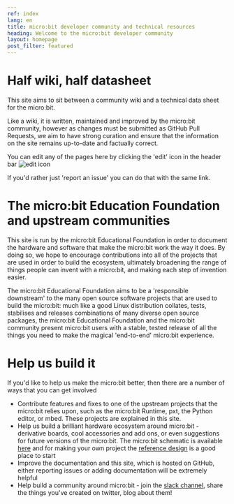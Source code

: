 ```yaml
---
ref: index
lang: en
title: micro:bit developer community and technical resources
heading: Welcome to the micro:bit developer community
layout: homepage
post_filter: featured
---
```

# Half wiki, half datasheet
This site aims to sit between a community wiki and a technical data sheet for
the micro:bit.

Like a wiki, it is written, maintained and improved by the micro:bit community,
however as changes must be submitted as GitHub Pull Requests, we aim to have
strong curation and ensure that the information on the site remains up-to-date
and factually correct.

You can edit any of the pages here by clicking the 'edit' icon in the header bar
![edit icon](assets/index-0a517.png)

If you'd rather just 'report an issue' you can do that with the same link.

# The micro:bit Education Foundation and upstream communities

This site is run by the micro:bit Educational Foundation in order to document the
hardware and software that make the micro:bit work the way it does. By doing so,
we hope to encourage contributions into all of the projects that are used in order
to build the ecosystem, ultimately broadening the range of things people can invent
with a micro:bit, and making each step of invention easier.

The micro:bit Educational Foundation aims to be a 'responsible downstream' to the
many open source software projects that are used to build the micro:bit:  much like
a good Linux distribution collates, tests, stabilises and releases combinations of
many diverse open source packages, the micro:bit Educational Foundation and the
micro:bit community present micro:bit users with a stable, tested release of all
the things you need to make the magical 'end-to-end' micro:bit experience.

# Help us build it

If you'd like to help us make the micro:bit better, then there are a number of
ways that you can get involved

* Contribute features and fixes to one of the upstream projects that the micro:bit relies upon,
such as the micro:bit Runtime, pxt, the Python editor, or mbed. These projects are
explained in this site.
* Help us build a brilliant hardware ecosystem around micro:bit - derivative boards,
cool accessories and add ons, or even suggestions for future versions of the micro:bit.
The micro:bit schematic is available [here](/hardware/schematic/) and for making
your own project the [reference design](/hardware/reference-design) is a good place to start
* Improve the documentation and this site, which is hosted on GitHub, either reporting issues
or adding documentation will be extremely helpful
* Help build a community around micro:bit - join the [slack channel](/get-involved/where-to-find/),
share the things you've created on twitter, blog about them!

